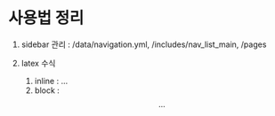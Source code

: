 # 사용법 정리

1. sidebar 관리 : /data/navigation.yml, /includes/nav_list_main, /pages

2. latex 수식
   1. inline : $...$
   2. block : $$...$$